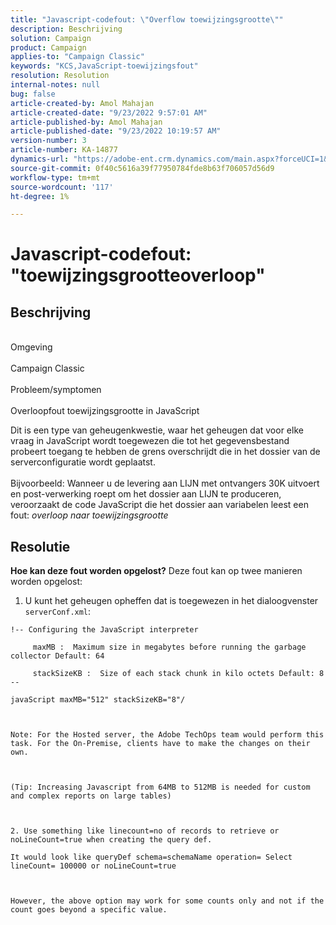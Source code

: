 ```yaml
---
title: "Javascript-codefout: \"Overflow toewijzingsgrootte\""
description: Beschrijving
solution: Campaign
product: Campaign
applies-to: "Campaign Classic"
keywords: "KCS,JavaScript-toewijzingsfout"
resolution: Resolution
internal-notes: null
bug: false
article-created-by: Amol Mahajan
article-created-date: "9/23/2022 9:57:01 AM"
article-published-by: Amol Mahajan
article-published-date: "9/23/2022 10:19:57 AM"
version-number: 3
article-number: KA-14877
dynamics-url: "https://adobe-ent.crm.dynamics.com/main.aspx?forceUCI=1&pagetype=entityrecord&etn=knowledgearticle&id=2802f70e-263b-ed11-9db0-000d3a5c1bcc"
source-git-commit: 0f40c5616a39f77950784fde8b63f706057d56d9
workflow-type: tm+mt
source-wordcount: '117'
ht-degree: 1%

---
```


# Javascript-codefout: &quot;toewijzingsgrootteoverloop&quot;

## Beschrijving

<br>Omgeving <br><br>
Campaign Classic
<br><br>Probleem/symptomen<br><br>
Overloopfout toewijzingsgrootte in JavaScript

Dit is een type van geheugenkwestie, waar het geheugen dat voor elke vraag in JavaScript wordt toegewezen die tot het gegevensbestand probeert toegang te hebben de grens overschrijdt die in het dossier van de serverconfiguratie wordt geplaatst.
<br><br>Bijvoorbeeld: Wanneer u de levering aan LIJN met ontvangers 30K uitvoert en post-verwerking roept om het dossier aan LIJN te produceren, veroorzaakt de code JavaScript die het dossier aan variabelen leest een fout: *overloop naar toewijzingsgrootte*









## Resolutie

<b>Hoe kan deze fout worden opgelost?</b>
Deze fout kan op twee manieren worden opgelost:

1. U kunt het geheugen opheffen dat is toegewezen in het dialoogvenster `serverConf.xml`:




```
!-- Configuring the JavaScript interpreter
```




`     maxMB :  Maximum size in megabytes before running the garbage collector Default: 64`

`     stackSizeKB :  Size of each stack chunk in kilo octets Default: 8 --`

`javaScript maxMB="512" stackSizeKB="8"/`

` `

`Note: For the Hosted server, the Adobe TechOps team would perform this task. For the On-Premise, clients have to make the changes on their own.`

` `

`(Tip: Increasing Javascript from 64MB to 512MB is needed for custom and complex reports on large tables)`

` `

`2. Use something like linecount=no of records to retrieve or noLineCount=true when creating the query def.`

`It would look like queryDef schema=schemaName operation= Select lineCount= 100000 or noLineCount=true`

` `

`However, the above option may work for some counts only and not if the count goes beyond a specific value.`
